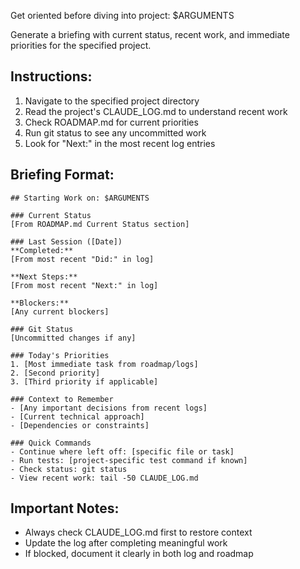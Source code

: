Get oriented before diving into project: $ARGUMENTS

Generate a briefing with current status, recent work, and immediate priorities for the specified project.

## Instructions:
1. Navigate to the specified project directory
2. Read the project's CLAUDE_LOG.md to understand recent work
3. Check ROADMAP.md for current priorities
4. Run git status to see any uncommitted work
5. Look for "Next:" in the most recent log entries

## Briefing Format:
```
## Starting Work on: $ARGUMENTS

### Current Status
[From ROADMAP.md Current Status section]

### Last Session ([Date])
**Completed:**
[From most recent "Did:" in log]

**Next Steps:**
[From most recent "Next:" in log]

**Blockers:**
[Any current blockers]

### Git Status
[Uncommitted changes if any]

### Today's Priorities
1. [Most immediate task from roadmap/logs]
2. [Second priority]
3. [Third priority if applicable]

### Context to Remember
- [Any important decisions from recent logs]
- [Current technical approach]
- [Dependencies or constraints]

### Quick Commands
- Continue where left off: [specific file or task]
- Run tests: [project-specific test command if known]
- Check status: git status
- View recent work: tail -50 CLAUDE_LOG.md
```

## Important Notes:
- Always check CLAUDE_LOG.md first to restore context
- Update the log after completing meaningful work
- If blocked, document it clearly in both log and roadmap